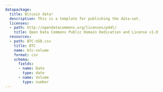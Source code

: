 ```yaml
---
datapackage:
  title: Bitcoin data!
  description: This is a template for publishing the data-set.  
  licenses:
  - path: http://opendatacommons.org/licenses/pddl/
    title: Open Data Commons Public Domain Dedication and License v1.0
  resources:
  - path: BTC-USD.csv
    title: BTC
    name: btc-volume
    format: csv
    schema:
      fields:
      - name: Date
        type: date
      - name: Volume
        type: number
---
```



<PlotlyLineChart
  data=BTC-USD.csv
  xAxis="Date"
  yAxis="Volume"
/>
